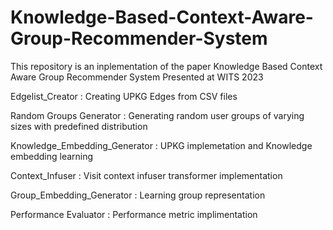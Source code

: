# Knowledge-Based-Context-Aware-Group-Recommender-System
This repository is an inplementation of the paper Knowledge Based Context Aware Group Recommender System Presented at WITS 2023

Edgelist_Creator : Creating UPKG Edges from CSV files

Random Groups Generator : Generating random user groups of varying sizes with predefined distribution

Knowledge_Embedding_Generator : UPKG implemetation and Knowledge embedding learning

Context_Infuser : Visit context infuser transformer implementation

Group_Embedding_Generator : Learning group representation

Performance Evaluator : Performance metric implimentation 

